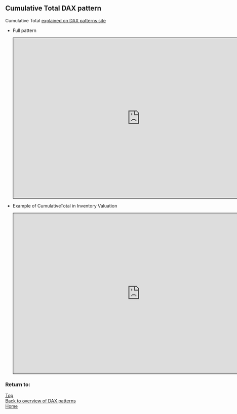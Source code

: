 <style>
    iframe {
      border: 1px solid black;
      width: 800px;
      height: 506px;
    }
</style>

## Cumulative Total DAX pattern


Cumulative Total	[explained on DAX patterns site](https://www.daxpatterns.com/cumulative-total/)

- Full pattern
  
    <iframe id="iframe-ct1" title="CumTotal-full-pattern" importance="low" allow="fullscreen"
    src="https://app.powerbi.com/view?r=eyJrIjoiMjgzZDY2NDEtNTY3Mi00MjZlLWIxOWQtYmI4YWIzYmE0ZmFmIiwidCI6Ijg1OTBlYTFlLTdiMjctNDJlNS04MTdmLTZjOGYzNzE5ZjMxNCJ9"></iframe>
    
    
- Example of CumulativeTotal in Inventory Valuation
  
    <iframe id="iframe-ct2" title="CumTotal-Inventory-Valuation" importance="low" allow="fullscreen"
    src="https://app.powerbi.com/view?r=eyJrIjoiOTRjZjM4YzUtNGZlZC00YmFiLTk0YjktYmRmOTkzODRmNmYzIiwidCI6Ijg1OTBlYTFlLTdiMjctNDJlNS04MTdmLTZjOGYzNzE5ZjMxNCJ9"></iframe>



### Return to: 
[Top](#cumulative-total-dax-pattern)  
[Back to overview of DAX patterns](/Power-BI-samples-DAX-patterns)  
[Home](/.)
